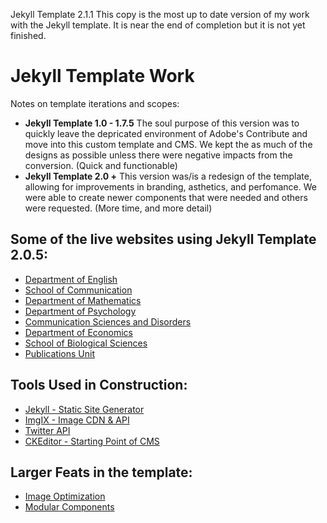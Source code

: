 Jekyll Template 2.1.1
This copy is the most up to date version of my work with the Jekyll template. 
It is near the end of completion but it is not yet finished.

# Jekyll Template Work

Notes on template iterations and scopes:
- **Jekyll Template 1.0 - 1.7.5**
The soul purpose of this version was to quickly leave the depricated environment of Adobe's Contribute and move into this custom template and CMS. We kept the as much of the designs as possible unless there were negative impacts from the conversion. (Quick and functionable)
- **Jekyll Template 2.0 +** 
This version was/is a redesign of the template, allowing for improvements in branding, asthetics, and perfomance. We were able to create newer components that were needed and others were requested. (More time, and more detail)

## Some of the live websites using Jekyll Template 2.0.5:
- [Department of English](https://english.illinoisstate.edu/)
- [School of Communication](https://communication.illinoisstate.edu/)
- [Department of Mathematics](https://math.illinoisstate.edu/)
- [Department of Psychology](https://psychology.illinoisstate.edu/)
- [Communication Sciences and Disorders](https://csd.illinoisstate.edu/)
- [Department of Economics](https://economics.illinoisstate.edu/)
- [School of Biological Sciences](https://biology.illinoisstate.edu/)
- [Publications Unit](https://english.illinoisstate.edu/pubunit/)

## Tools Used in Construction:
- [Jekyll - Static Site Generator](https://jekyllrb.com/)
- [ImgIX - Image CDN & API](https://imgix.com/)
- [Twitter API](https://developer.twitter.com/en/docs/twitter-api)
- [CKEditor - Starting Point of CMS](https://ckeditor.com/)

## Larger Feats in the template:
- [Image Optimization](https://github.com/Gruffel/ImageCarousel)
- [Modular Components]()
